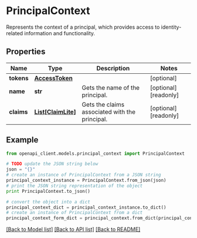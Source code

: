 # PrincipalContext

Represents the context of a principal, which provides access to identity-related information and functionality.

## Properties

Name | Type | Description | Notes
------------ | ------------- | ------------- | -------------
**tokens** | [**AccessToken**](AccessToken.md) |  | [optional] 
**name** | **str** | Gets the name of the principal. | [optional] [readonly] 
**claims** | [**List[ClaimLite]**](ClaimLite.md) | Gets the claims associated with the principal. | [optional] [readonly] 

## Example

```python
from openapi_client.models.principal_context import PrincipalContext

# TODO update the JSON string below
json = "{}"
# create an instance of PrincipalContext from a JSON string
principal_context_instance = PrincipalContext.from_json(json)
# print the JSON string representation of the object
print PrincipalContext.to_json()

# convert the object into a dict
principal_context_dict = principal_context_instance.to_dict()
# create an instance of PrincipalContext from a dict
principal_context_form_dict = principal_context.from_dict(principal_context_dict)
```
[[Back to Model list]](../README.md#documentation-for-models) [[Back to API list]](../README.md#documentation-for-api-endpoints) [[Back to README]](../README.md)


